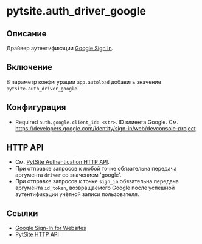 # pytsite.auth_driver_google

## Описание
Драйвер аутентификации [Google Sign In](https://developers.google.com/identity/sign-in/web/).

## Включение
В параметр конфигурации `app.autoload` добавить значение `pytsite.auth_driver_google`.

## Конфигурация
* Required `auth.google.client_id: <str>`. ID клиента Google. 
  См. https://developers.google.com/identity/sign-in/web/devconsole-project

## HTTP API
* См. [PytSite Authentication HTTP API](../../../auth/doc/ru/http_api.md).
* При отправке запросов к любой точке обязательна передача аргумента `driver` со значением 'google'.
* При отправке запросов к точке `sign_in` обязательна передача аргумента `id_token`, возвращаемого Google после 
  успешной аутентификации учётной записи пользователя. 

## Ссылки
* [Google Sign-In for Websites](https://developers.google.com/identity/sign-in/web/)
* [PytSite HTTP API](../../../auth/doc/ru/http_api.md)

